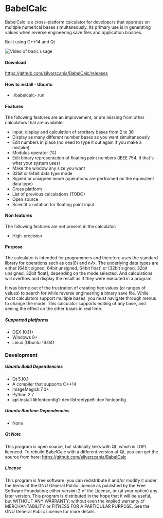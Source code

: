 # BabelCalc
BabelCalc is a cross-platform calculator for developers that operates on multiple numerical bases simultaneously. Its primary use is in generating values when reverse engineering save files and application binaries.

Built using C++14 and Qt

![Video of basic usage](https://i.imgur.com/btjTHDt.gif)

#### Download
https://github.com/silverscania/BabelCalc/releases

#### How to install - Ubuntu
* ./babelcalc-<version>.run

#### Features
The following features are an improvement, or are missing from other calculators that are available:
* Input, display and calculation of arbritary bases from 2 to 36
* Display as many different number bases as you want simultaneously
* Edit numbers in place (no need to type it out again if you make a mistake)
* Modulus operator (%)
* Edit binary representation of floating point numbers (IEEE 754, if that's what your system uses)
* Make the window any size you want
* 32bit or 64bit data type mode
* Signed or unsigned mode (operations are performed on the equivalent data type)
* Cross platform
* List of previous calculations (TODO)
* Open source
* Scientific notation for floating point input

#### Non features
The following features are not present in the calculator:
* High-precision

#### Purpose
The calculator is intended for programmers and therefore uses the standard library for operations such as cos(θ) and n√x. The underlying data types are either [64bit signed, 64bit unsigned, 64bit float] or [32bit signed, 32bit unsigned, 32bit float], depending on the mode selected. And calculations will overflow and display the result as if they were executed in a program.

It was borne out of the frustration of creating hex values (or ranges of values) to search for while reverse engineering a binary save file. While most calculators support multiple bases, you must navigate through menus to change the mode. This calculator supports editing of any base, and seeing the effect on the other bases in real time.

##### Supported platforms
* OSX 10.11+
* Windows 8+
* Linux (Ubuntu 16.04)

### Development

##### Ubuntu Build Dependencies
* Qt 5.10.1
* A compiler that supports C++14 
* ImageMagick 7.0+
* Python 2.7
* apt install libfontconfig1-dev libfreetype6-dev fontconfig

##### Ubuntu Runtime Dependencies
* None

##### Qt Note
This program is open source, but statically links with Qt, which is LGPL licenced. To rebuild BabelCalc with a different version of Qt, you can get the source from here: https://github.com/silverscania/BabelCalc

##### License
This program is free software; you can redistribute it and/or modify it under the terms of the GNU General Public License as published by the Free Software Foundation; either version 2 of the License, or (at your option) any later version.
This program is distributed in the hope that it will be useful, but WITHOUT ANY WARRANTY; without even the implied warranty of MERCHANTABILITY or FITNESS FOR A PARTICULAR PURPOSE. See the GNU General Public License for more details.
